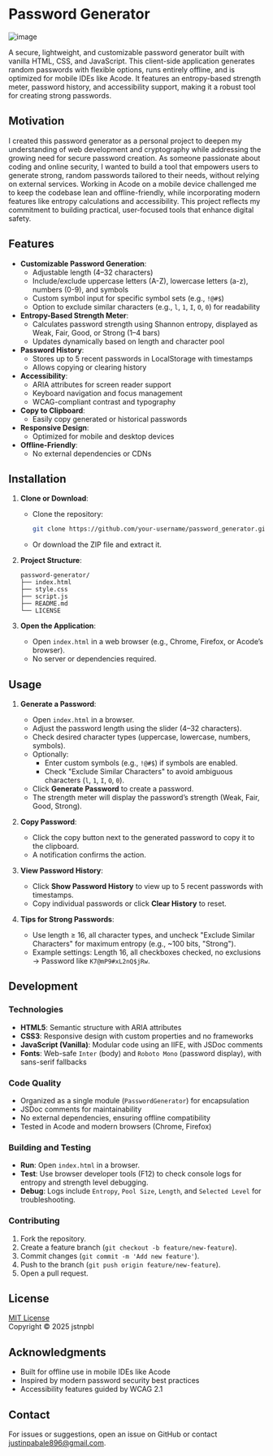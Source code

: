 # Password Generator

![image](https://github.com/user-attachments/assets/6a65c1a9-5413-4f95-b5bd-f8a163fdfaae)

A secure, lightweight, and customizable password generator built with vanilla HTML, CSS, and JavaScript. This client-side application generates random passwords with flexible options, runs entirely offline, and is optimized for mobile IDEs like Acode. It features an entropy-based strength meter, password history, and accessibility support, making it a robust tool for creating strong passwords.

## Motivation

I created this password generator as a personal project to deepen my understanding of web development and cryptography while addressing the growing need for secure password creation. As someone passionate about coding and online security, I wanted to build a tool that empowers users to generate strong, random passwords tailored to their needs, without relying on external services. Working in Acode on a mobile device challenged me to keep the codebase lean and offline-friendly, while incorporating modern features like entropy calculations and accessibility. This project reflects my commitment to building practical, user-focused tools that enhance digital safety.

## Features

- **Customizable Password Generation**:
  - Adjustable length (4–32 characters)
  - Include/exclude uppercase letters (A-Z), lowercase letters (a-z), numbers (0-9), and symbols
  - Custom symbol input for specific symbol sets (e.g., `!@#$`)
  - Option to exclude similar characters (e.g., `l`, `1`, `I`, `O`, `0`) for readability
- **Entropy-Based Strength Meter**:
  - Calculates password strength using Shannon entropy, displayed as Weak, Fair, Good, or Strong (1–4 bars)
  - Updates dynamically based on length and character pool
- **Password History**:
  - Stores up to 5 recent passwords in LocalStorage with timestamps
  - Allows copying or clearing history
- **Accessibility**:
  - ARIA attributes for screen reader support
  - Keyboard navigation and focus management
  - WCAG-compliant contrast and typography
- **Copy to Clipboard**:
  - Easily copy generated or historical passwords
- **Responsive Design**:
  - Optimized for mobile and desktop devices
- **Offline-Friendly**:
  - No external dependencies or CDNs

## Installation

1. **Clone or Download**:
   - Clone the repository:  
     ```bash
     git clone https://github.com/your-username/password_generator.git
     ```
   - Or download the ZIP file and extract it.

2. **Project Structure**:
   ```
   password-generator/
   ├── index.html
   ├── style.css
   ├── script.js
   ├── README.md
   └── LICENSE
   ```

3. **Open the Application**:
   - Open `index.html` in a web browser (e.g., Chrome, Firefox, or Acode’s browser).
   - No server or dependencies required.

## Usage

1. **Generate a Password**:
   - Open `index.html` in a browser.
   - Adjust the password length using the slider (4–32 characters).
   - Check desired character types (uppercase, lowercase, numbers, symbols).
   - Optionally:
     - Enter custom symbols (e.g., `!@#$`) if symbols are enabled.
     - Check "Exclude Similar Characters" to avoid ambiguous characters (`l`, `1`, `I`, `O`, `0`).
   - Click **Generate Password** to create a password.
   - The strength meter will display the password’s strength (Weak, Fair, Good, Strong).

2. **Copy Password**:
   - Click the copy button next to the generated password to copy it to the clipboard.
   - A notification confirms the action.

3. **View Password History**:
   - Click **Show Password History** to view up to 5 recent passwords with timestamps.
   - Copy individual passwords or click **Clear History** to reset.

4. **Tips for Strong Passwords**:
   - Use length ≥ 16, all character types, and uncheck "Exclude Similar Characters" for maximum entropy (e.g., ~100 bits, "Strong").
   - Example settings: Length 16, all checkboxes checked, no exclusions → Password like `K7@mP9#xL2nQ$jRw`.

## Development

### Technologies
- **HTML5**: Semantic structure with ARIA attributes
- **CSS3**: Responsive design with custom properties and no frameworks
- **JavaScript (Vanilla)**: Modular code using an IIFE, with JSDoc comments
- **Fonts**: Web-safe `Inter` (body) and `Roboto Mono` (password display), with sans-serif fallbacks

### Code Quality
- Organized as a single module (`PasswordGenerator`) for encapsulation
- JSDoc comments for maintainability
- No external dependencies, ensuring offline compatibility
- Tested in Acode and modern browsers (Chrome, Firefox)

### Building and Testing
- **Run**: Open `index.html` in a browser.
- **Test**: Use browser developer tools (F12) to check console logs for entropy and strength level debugging.
- **Debug**: Logs include `Entropy`, `Pool Size`, `Length`, and `Selected Level` for troubleshooting.

### Contributing
1. Fork the repository.
2. Create a feature branch (`git checkout -b feature/new-feature`).
3. Commit changes (`git commit -m 'Add new feature'`).
4. Push to the branch (`git push origin feature/new-feature`).
5. Open a pull request.

## License

[MIT License](LICENSE)  
Copyright © 2025 jstnpbl

## Acknowledgments

- Built for offline use in mobile IDEs like Acode
- Inspired by modern password security best practices
- Accessibility features guided by WCAG 2.1

## Contact

For issues or suggestions, open an issue on GitHub or contact [justinpabale896@gmail.com](mailto:justinpabale896@gmail.com).
